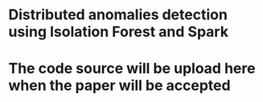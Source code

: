 # Distributed anomalies detection using Isolation Forest and Spark

# The code source will be upload here when the paper will be accepted
